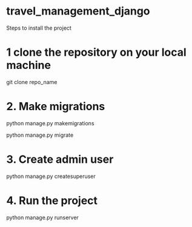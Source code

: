 # travel_management_django

Steps to install the project

# 1 clone the repository on your local machine
 git clone repo_name

# 2. Make migrations
  python manage.py makemigrations

  python manage.py migrate

# 3. Create admin user
python manage.py createsuperuser

# 4. Run the project
python manage.py runserver

